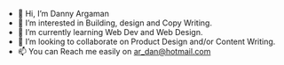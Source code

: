 - 👋 Hi, I’m Danny Argaman
- 👀 I’m interested in Building, design and Copy Writing.
- 🌱 I’m currently learning Web Dev and Web Design.
- 💞️ I’m looking to collaborate on Product Design and/or Content Writing.
- 📫 You can Reach me easily on ar_dan@hotmail.com

<!---
DannyArgaman/DannyArgaman is a ✨ special ✨ repository because its `README.md` (this file) appears on your GitHub profile.
You can click the Preview link to take a look at your changes.
--->
